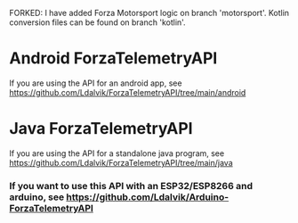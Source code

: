 FORKED:
I have added Forza Motorsport logic on branch 'motorsport'.
Kotlin conversion files can be found on branch 'kotlin'.

# Android ForzaTelemetryAPI
If you are using the API for an android app, see https://github.com/Ldalvik/ForzaTelemetryAPI/tree/main/android

# Java ForzaTelemetryAPI
If you are using the API for a standalone java program, see https://github.com/Ldalvik/ForzaTelemetryAPI/tree/main/java




### If you want to use this API with an ESP32/ESP8266 and arduino, see https://github.com/Ldalvik/Arduino-ForzaTelemetryAPI
